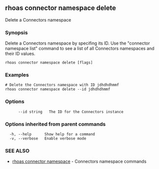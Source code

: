 ## rhoas connector namespace delete

Delete a Connectors namespace

### Synopsis

Delete a Connectors namespace by specifing its ID. Use the "connector namespace list" command to see a list of all Connectors namespaces and their ID values.

```
rhoas connector namespace delete [flags]
```

### Examples

```
# Delete the Connectors namespace with ID jdhdhdhmmf
rhoas connector namespace delete --id jdhdhdhmmf

```

### Options

```
      --id string   The ID for the Connectors instance
```

### Options inherited from parent commands

```
  -h, --help      Show help for a command
  -v, --verbose   Enable verbose mode
```

### SEE ALSO

* [rhoas connector namespace](rhoas_connector_namespace.md)	 - Connectors namespace commands

